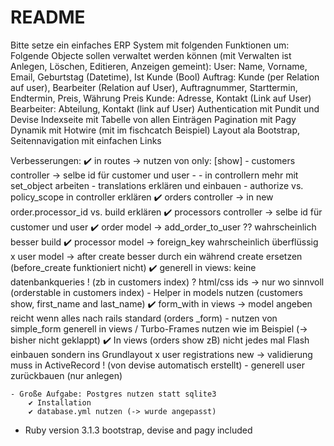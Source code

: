 # README

Bitte setze ein einfaches ERP System mit folgenden Funktionen um:
Folgende Objecte sollen verwaltet werden können (mit Verwalten ist Anlegen, Löschen, Editieren, Anzeigen gemeint):
User:
Name, Vorname, Email, Geburtstag (Datetime), Ist Kunde (Bool)
Auftrag:
Kunde (per Relation auf user), Bearbeiter (Relation auf User), Auftragnummer, Starttermin, Endtermin, Preis, Währung Preis
Kunde:
Adresse, Kontakt (Link auf User)
Bearbeiter:
Abteilung, Kontakt (link auf User)
Authentication mit Pundit und Devise
Indexseite mit Tabelle von allen Einträgen
Pagination mit Pagy
Dynamik mit Hotwire (mit im fischcatch Beispiel)
Layout ala Bootstrap, Seitennavigation mit einfachen Links

Verbesserungen:
  ✔️ in routes -> nutzen von only: [show] 
	- customers controller -> selbe id für customer und user -
	- in controllern mehr mit set_object arbeiten
	- translations erklären und einbauen
	- authorize vs. policy_scope in controller erklären
	✔️ orders controller -> in new order.processor_id vs. build erklären 
	✔️ processors controller -> selbe id für customer und user 
	✔️ order model -> add_order_to_user ?? wahrscheinlich besser build 
	✔️ processor model -> foreign_key wahrscheinlich überflüssig 
	x user model -> after create besser durch ein während create ersetzen (before_create funktioniert nicht)
	✔️ generell in views: keine datenbankqueries ! (zb in customers index) 
	? html/css ids -> nur wo sinnvoll (orderstable in customers index) 
	- Helper in models nutzen (customers show, first_name and last_name)
	✔️ form_with in views -> model angeben reicht wenn alles nach rails standard (orders _form)
	- nutzen von simple_form generell in views
	/ Turbo-Frames nutzen wie im Beispiel (-> bisher nicht geklappt)
	✔️ In views (orders show zB) nicht jedes mal Flash einbauen sondern ins Grundlayout
	x user registrations new -> validierung muss in ActiveRecord ! (von devise automatisch erstellt)
	- generell user zurückbauen (nur anlegen)
	
	- Große Aufgabe: Postgres nutzen statt sqlite3
		✔️ Installation 
		✔️ database.yml nutzen (-> wurde angepasst)




* Ruby version 3.1.3
  bootstrap, devise and pagy included
